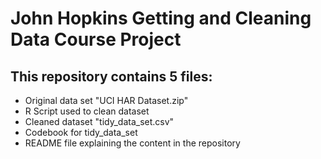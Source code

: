 # John Hopkins Getting and Cleaning Data Course Project

## This repository contains 5 files:
- Original data set "UCI HAR Dataset.zip"
- R Script used to clean dataset
- Cleaned dataset "tidy_data_set.csv"
- Codebook for tidy_data_set
- README file explaining the content in the repository

